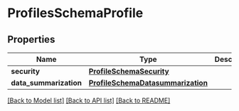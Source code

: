 # ProfilesSchemaProfile

## Properties
Name | Type | Description | Notes
------------ | ------------- | ------------- | -------------
**security** | [**ProfileSchemaSecurity**](ProfileSchemaSecurity.md) |  | [optional] 
**data_summarization** | [**ProfileSchemaDatasummarization**](ProfileSchemaDatasummarization.md) |  | [optional] 

[[Back to Model list]](../README.md#documentation-for-models) [[Back to API list]](../README.md#documentation-for-api-endpoints) [[Back to README]](../README.md)


